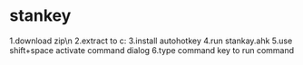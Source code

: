 # stankey
1.download zip\n
2.extract to c:
3.install autohotkey
4.run stankay.ahk
5.use shift+space activate command dialog
6.type command key to run command
